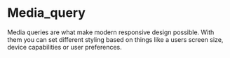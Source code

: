 # Media_query
Media queries are what make modern responsive design possible. With them you can set different styling based on things like a users screen size, device capabilities or user preferences.
